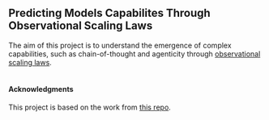 ## Predicting Models Capabilites Through Observational Scaling Laws

The aim of this project is to understand the emergence of complex capabilities, such as chain-of-thought and agenticity through [observational scaling laws](https://arxiv.org/abs/2405.10938).
<br><br>

#### Acknowledgments 
This project is based on the work from [this repo](https://github.com/ryoungj/ObsScaling/tree/main).


